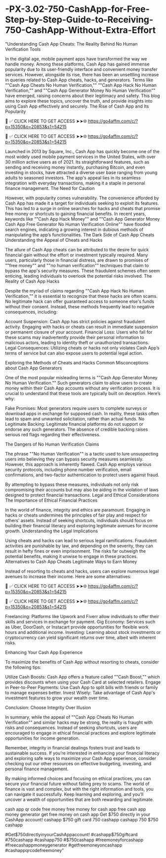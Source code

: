 # -PX-3.02-750-CashApp-for-Free-Step-by-Step-Guide-to-Receiving-750-CashApp-Without-Extra-Effort
"Understanding Cash App Cheats: The Reality Behind No Human Verification Tools

In the digital age, mobile payment apps have transformed the way we handle money. Among these platforms, Cash App has gained immense popularity due to its user-friendly interface and convenient money transfer services. However, alongside its rise, there has been an unsettling increase in queries related to Cash App cheats, hacks, and generators. Terms like ""Cash App Cheats No Human Verification,"" ""Cash App Hack No Human Verification,"" and ""Cash App Generator Money No Human Verification"" have emerged, raising concerns about their legitimacy and safety. This blog aims to explore these topics, uncover the truth, and provide insights into using Cash App effectively and securely. The Rise of Cash App and Its Popularity



📌 ✅ CLICK HERE TO GET ACCESS ➤➤🌐 https://go4affm.com/c/?p=15350&o=20853&s1=54215

📌 ✅ CLICK HERE TO GET ACCESS ➤➤🌐 https://go4affm.com/c/?p=15350&o=20853&s1=54215



Launched in 2013 by Square, Inc., Cash App has quickly become one of the most widely used mobile payment services in the United States, with over 30 million active users as of 2021. Its straightforward features, such as sending and receiving money instantly, purchasing Bitcoin, and even investing in stocks, have attracted a diverse user base ranging from young adults to seasoned investors. The app's appeal lies in its seamless integration with everyday transactions, making it a staple in personal finance management. The Need for Caution

However, with popularity comes vulnerability. The convenience afforded by Cash App has made it a target for individuals seeking to exploit its features. This has led to a surge in online searches for hacks and cheats that promise free money or shortcuts to gaining financial benefits. In recent years, keywords like ""Cash App Hack Money"" and ""Cash App Generator Money Cash App Free Generator No Human Verification Online"" have flooded search engines, indicating a growing interest in dubious methods of manipulating the app’s functionalities. The Dark Side of Cash App Cheats Understanding the Appeal of Cheats and Hacks

The allure of Cash App cheats can be attributed to the desire for quick financial gain without the effort or investment typically required. Many users, particularly those in financial distress, are drawn to promises of ""free money"" and ""no human verification"" techniques that claim to bypass the app's security measures. These fraudulent schemes often seem enticing, leading individuals to overlook the potential risks involved. The Reality of Cash App Hacks

Despite the myriad of claims regarding ""Cash App Hack No Human Verification,"" it is essential to recognize that these hacks are often scams. No legitimate hack can offer guaranteed access to someone else's funds without their consent. Instead, these methods frequently lead to negative consequences, including:

Account Suspension: Cash App has strict policies against fraudulent activity. Engaging with hacks or cheats can result in immediate suspension or permanent closure of your account. Financial Loss: Users who fall for these scams may inadvertently provide their personal information to malicious actors, leading to identity theft or unauthorized transactions. Legal Consequences: Utilizing cheats or hacks not only violates Cash App’s terms of service but can also expose users to potential legal action.

Exploring the Methods of Cheats and Hacks Common Misconceptions about Cash App Generators

One of the most popular misleading terms is ""Cash App Generator Money No Human Verification."" Such generators claim to allow users to create money within their Cash App accounts without any verification process. It is crucial to understand that these tools are typically built on deception. Here’s why:

Fake Promises: Most generators require users to complete surveys or download apps in exchange for supposed cash. In reality, these tasks often lead to spam and unwanted solicitation, rather than actual funds. No Legitimate Backing: Legitimate financial platforms do not support or endorse any such generators. The absence of credible backing raises serious red flags regarding their effectiveness.

The Dangers of No Human Verification Claims

The phrase ""No Human Verification"" is a tactic used to lure unsuspecting users into believing they can bypass security measures seamlessly. However, this approach is inherently flawed. Cash App employs various security protocols, including phone number verification, email confirmations, and two-factor authentication to protect users against fraud.

By attempting to bypass these measures, individuals not only risk compromising their accounts but may also be aiding in the violation of laws designed to protect financial transactions. Legal and Ethical Considerations The Importance of Ethical Financial Practices

In the world of finance, integrity and ethics are paramount. Engaging in hacks or cheats undermines the principles of fair play and respect for others' assets. Instead of seeking shortcuts, individuals should focus on building their financial literacy and exploring legitimate avenues for income growth. Understanding the Legal Implications

Using cheats and hacks can lead to serious legal ramifications. Fraudulent activities are punishable by law, and depending on the severity, they can result in hefty fines or even imprisonment. The risks far outweigh the potential benefits, making it unwise to engage in these practices. Alternatives to Cash App Cheats Legitimate Ways to Earn Money

Instead of resorting to cheats and hacks, users can explore numerous legal avenues to increase their income. Here are some alternatives:



📌 ✅ CLICK HERE TO GET ACCESS ➤➤🌐 https://go4affm.com/c/?p=15350&o=20853&s1=54215

📌 ✅ CLICK HERE TO GET ACCESS ➤➤🌐 https://go4affm.com/c/?p=15350&o=20853&s1=54215



Freelancing: Platforms like Upwork and Fiverr allow individuals to offer their skills and services in exchange for payment. Gig Economy: Services such as Uber, DoorDash, or Instacart provide opportunities for flexible work hours and additional income. Investing: Learning about stock investments or cryptocurrency can yield significant returns over time, albeit with inherent risks.

Enhancing Your Cash App Experience

To maximize the benefits of Cash App without resorting to cheats, consider the following tips:

Utilize Cash Boosts: Cash App offers a feature called ""Cash Boost,"" which provides discounts when using your Cash Card at selected retailers. Engage in Peer-to-Peer Payments: Use Cash App to split bills with friends or family to manage expenses better. Invest Wisely: Take advantage of Cash App's investment features to grow your wealth over time.

Conclusion: Choose Integrity Over Illusion

In summary, while the appeal of ""Cash App Cheats No Human Verification"" and similar hacks may be strong, the reality is fraught with risks and consequences. Instead of seeking shortcuts, users are encouraged to engage in ethical financial practices and explore legitimate opportunities for income generation.

Remember, integrity in financial dealings fosters trust and leads to sustainable success. If you’re interested in enhancing your financial literacy and exploring safe ways to maximize your Cash App experience, consider checking out our other resources on effective budgeting, investing, and personal finance management.

By making informed choices and focusing on ethical practices, you can secure your financial future without falling prey to scams. The world of finance is vast and complex, but with the right information and tools, you can navigate it successfully. Keep learning and exploring, and you’ll uncover a wealth of opportunities that are both rewarding and legitimate.


cash app qr code free money
free money for cash app
free cash app money generator
get free money on cash app
Get $750 directly in your CashApp account!
cashapp $750 gift card
750 cashapp
cashapp 750
$750 cashapp

#Get$750directlyinyourCashAppaccount!
#cashapp$750giftcard
#750cashapp
#cashapp750
#$750cashapp
#freemoneyforcashapp
#freecashappmoneygenerator
#getfreemoneyoncashapp
#cashappqrcodefreemoney"
